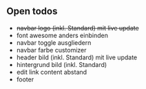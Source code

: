 ## Open todos

* ~~navbar logo (inkl. Standard) mit live update~~
* font awesome anders einbinden
* navbar toggle ausgliedern
* navbar farbe customizer
* header bild (inkl. Standard) mit live update
* hintergrund bild (inkl. Standard)
* edit link content abstand
* footer